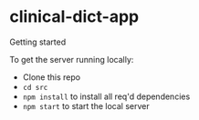 # clinical-dict-app

Getting started

To get the server running locally:

<ul>
<li>Clone this repo</li>
<li><code>cd src</code></li>
<li><code>npm install</code> to install all req'd dependencies</li>
<li><code>npm start</code> to start the local server</li>
</ul>
